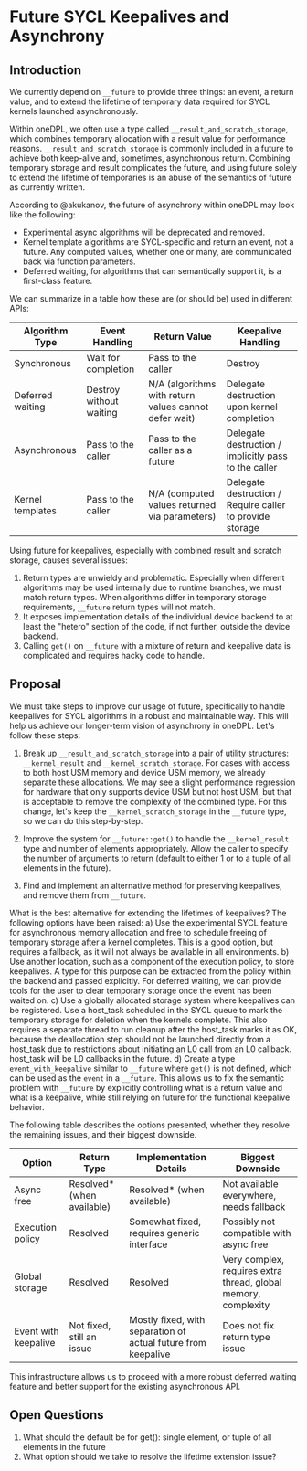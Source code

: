 # Future SYCL Keepalives and Asynchrony

## Introduction

We currently depend on `__future` to provide three things: an event, a return value, and to extend the lifetime of temporary data required for SYCL kernels launched asynchronously.

Within oneDPL, we often use a type called `__result_and_scratch_storage`, which combines temporary allocation with a result value for performance reasons. `__result_and_scratch_storage` is commonly included in a future to achieve both keep-alive and, sometimes, asynchronous return. Combining temporary storage and result complicates the future, and using future solely to extend the lifetime of temporaries is an abuse of the semantics of future as currently written.

According to @akukanov, the future of asynchrony within oneDPL may look like the following:

* Experimental async algorithms will be deprecated and removed.
* Kernel template algorithms are SYCL-specific and return an event, not a future. Any computed values, whether one or many, are communicated back via function parameters.
* Deferred waiting,  for algorithms that can semantically support it, is a first-class feature.

We can summarize in a table how these are (or should be) used in different APIs:

| Algorithm Type         | Event Handling           | Return Value                                         | Keepalive Handling                                         |
|-----------------------|-------------------------|------------------------------------------------------|------------------------------------------------------------|
| Synchronous           | Wait for completion     | Pass to the caller                                   | Destroy                                                    |
| Deferred waiting      | Destroy without waiting | N/A (algorithms with return values cannot defer wait)| Delegate destruction upon kernel completion                |
| Asynchronous          | Pass to the caller      | Pass to the caller as a future                       | Delegate destruction / implicitly pass to the caller        |
| Kernel templates      | Pass to the caller      | N/A (computed values returned via parameters)        | Delegate destruction / Require caller to provide storage    |

Using future for keepalives, especially with combined result and scratch storage, causes several issues:
1) Return types are unwieldy and problematic. Especially when different algorithms may be used internally due to runtime branches, we must match return types. When algorithms differ in temporary storage requirements, `__future` return types will not match.
2) It exposes implementation details of the individual device backend to at least the "hetero" section of the code, if not further, outside the device backend.
3) Calling `get()` on `__future` with a mixture of return and keepalive data is complicated and requires hacky code to handle.

## Proposal
We must take steps to improve our usage of future, specifically to handle keepalives for SYCL algorithms in a robust and maintainable way. This will help us achieve our longer-term vision of asynchrony in oneDPL.
Let's follow these steps:
1) Break up `__result_and_scratch_storage` into a pair of utility structures: `__kernel_result` and `__kernel_scratch_storage`. For cases with access to both host USM memory and device USM memory, we already separate these allocations. We may see a slight performance regression for hardware that only supports device USM but not host USM, but that is acceptable to remove the complexity of the combined type. For this change, let's keep the `__kernel_scratch_storage` in the `__future` type, so we can do this step-by-step.

2) Improve the system for `__future::get()` to handle the `__kernel_result` type and number of elements appropriately. Allow the caller to specify the number of arguments to return (default to either 1 or to a tuple of all elements in the future).

3) Find and implement an alternative method for preserving keepalives, and remove them from `__future`.

What is the best alternative for extending the lifetimes of keepalives?
The following options have been raised:
  a) Use the experimental SYCL feature for asynchronous memory allocation and free to schedule freeing of temporary storage after a kernel completes. This is a good option, but requires a fallback, as it will not always be available in all environments.
  b) Use another location, such as a component of the execution policy, to store keepalives. A type for this purpose can be extracted from the policy within the backend and passed explicitly. For deferred waiting, we can provide tools for the user to clear temporary storage once the event has been waited on.
  c) Use a globally allocated storage system where keepalives can be registered. Use a host_task scheduled in the SYCL queue to mark the temporary storage for deletion when the kernels complete. This also requires a separate thread to run cleanup after the host_task marks it as OK, because the deallocation step should not be launched directly from a host_task due to restrictions about initiating an L0 call from an L0 callback. host_task will be L0 callbacks in the future.
  d) Create a type `event_with_keepalive` similar to `__future` where `get()` is not defined, which can be used as the `event` in a `__future`. This allows us to fix the semantic problem with `__future` by explicitly controlling what is a return value and what is a keepalive, while still relying on future for the functional keepalive behavior.

The following table describes the options presented, whether they resolve the remaining issues, and their biggest downside.

| Option              | Return Type         | Implementation Details                        | Biggest Downside                                         |
|---------------------|--------------------|-----------------------------------------------|----------------------------------------------------------|
| Async free          | Resolved* (when available) | Resolved* (when available)                  | Not available everywhere, needs fallback                 |
| Execution policy    | Resolved           | Somewhat fixed, requires generic interface    | Possibly not compatible with async free                  |
| Global storage      | Resolved           | Resolved                                      | Very complex, requires extra thread, global memory, complexity |
| Event with keepalive| Not fixed, still an issue | Mostly fixed, with separation of actual future from keepalive | Does not fix return type issue                           |

This infrastructure allows us to proceed with a more robust deferred waiting feature and better support for the existing asynchronous API.

## Open Questions
1) What should the default be for get():  single element, or tuple of all elements in the future
2) What option should we take to resolve the lifetime extension issue?



